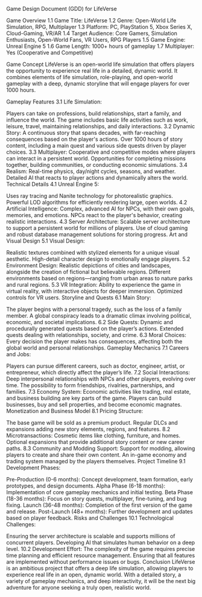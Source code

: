 Game Design Document (GDD) for LifeVerse

Game Overview
1.1 Game Title: LifeVerse
1.2 Genre: Open-World Life Simulation, RPG, Multiplayer
1.3 Platform: PC, PlayStation 5, Xbox Series X, Cloud-Gaming, VR/AR
1.4 Target Audience: Core Gamers, Simulation Enthusiasts, Open-World Fans, VR Users, RPG Players
1.5 Game Engine: Unreal Engine 5
1.6 Game Length: 1000+ hours of gameplay
1.7 Multiplayer: Yes (Cooperative and Competitive)

Game Concept
LifeVerse is an open-world life simulation that offers players the opportunity to experience real life in a detailed, dynamic world. It combines elements of life simulation, role-playing, and open-world gameplay with a deep, dynamic storyline that will engage players for over 1000 hours.

Gameplay Features
3.1 Life Simulation:

Players can take on professions, build relationships, start a family, and influence the world.
The game includes basic life activities such as work, leisure, travel, maintaining relationships, and daily interactions.
3.2 Dynamic Story:
A continuous story that spans decades, with far-reaching consequences based on the player's actions.
Over 1000 hours of story content, including a main quest and various side quests driven by player choices.
3.3 Multiplayer:
Cooperative and competitive modes where players can interact in a persistent world.
Opportunities for completing missions together, building communities, or conducting economic simulations.
3.4 Realism:
Real-time physics, day/night cycles, seasons, and weather.
Detailed AI that reacts to player actions and dynamically alters the world.
Technical Details
4.1 Unreal Engine 5:

Uses ray tracing and Nanite technology for photorealistic graphics.
Powerful LOD algorithms for efficiently rendering large, open worlds.
4.2 Artificial Intelligence:
Complex, advanced AI for NPCs, with their own goals, memories, and emotions.
NPCs react to the player's behavior, creating realistic interactions.
4.3 Server Architecture:
Scalable server architecture to support a persistent world for millions of players.
Use of cloud gaming and robust database management solutions for storing progress.
Art and Visual Design
5.1 Visual Design:

Realistic textures combined with stylized elements for a unique visual aesthetic.
High-detail character design to emotionally engage players.
5.2 Environment Design:
Realistic depictions of cities and landscapes, alongside the creation of fictional but believable regions.
Different environments based on regions—ranging from urban areas to nature parks and rural regions.
5.3 VR Integration:
Ability to experience the game in virtual reality, with interactive objects for deeper immersion.
Optimized controls for VR users.
Storyline and Quests
6.1 Main Story:

The player begins with a personal tragedy, such as the loss of a family member.
A global conspiracy leads to a dramatic climax involving political, economic, and societal implications.
6.2 Side Quests:
Dynamic and procedurally generated quests based on the player’s actions.
Extended quests dealing with relationships, society, and crime.
6.3 Moral Choices:
Every decision the player makes has consequences, affecting both the global world and personal relationships.
Gameplay Mechanics
7.1 Careers and Jobs:

Players can pursue different careers, such as doctor, engineer, artist, or entrepreneur, which directly affect the player’s life.
7.2 Social Interactions:
Deep interpersonal relationships with NPCs and other players, evolving over time.
The possibility to form friendships, rivalries, partnerships, and families.
7.3 Economy System:
Economic activities like trading, real estate, and business building are key parts of the game.
Players can build businesses, buy and sell properties, and become economic magnates.
Monetization and Business Model
8.1 Pricing Structure:

The base game will be sold as a premium product.
Regular DLCs and expansions adding new story elements, regions, and features.
8.2 Microtransactions:
Cosmetic items like clothing, furniture, and homes.
Optional expansions that provide additional story content or new career paths.
8.3 Community and Modding Support:
Support for modding, allowing players to create and share their own content.
An in-game economy and trading system managed by the players themselves.
Project Timeline
9.1 Development Phases:

Pre-Production (0-6 months): Concept development, team formation, early prototypes, and design documents.
Alpha Phase (6-18 months): Implementation of core gameplay mechanics and initial testing.
Beta Phase (18-36 months): Focus on story quests, multiplayer, fine-tuning, and bug fixing.
Launch (36-48 months): Completion of the first version of the game and release.
Post-Launch (48+ months): Further development and updates based on player feedback.
Risks and Challenges
10.1 Technological Challenges:

Ensuring the server architecture is scalable and supports millions of concurrent players.
Developing AI that simulates human behavior on a deep level.
10.2 Development Effort:
The complexity of the game requires precise time planning and efficient resource management.
Ensuring that all features are implemented without performance issues or bugs.
Conclusion
LifeVerse is an ambitious project that offers a deep life simulation, allowing players to experience real life in an open, dynamic world. With a detailed story, a variety of gameplay mechanics, and deep interactivity, it will be the next big adventure for anyone seeking a truly open, realistic world.